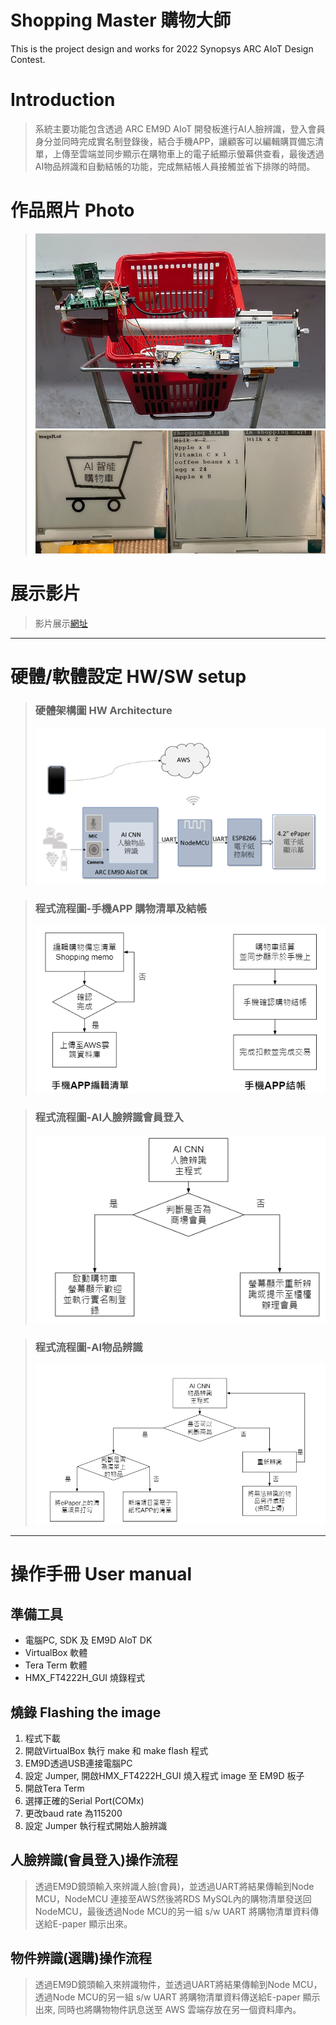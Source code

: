 # Shopping Master 購物大師
This is the project design and works for 2022 Synopsys ARC AIoT Design Contest.
#   Introduction
>  系統主要功能包含透過 ARC EM9D AIoT 開發板進行AI人臉辨識，登入會員身分並同時完成實名制登錄後，結合手機APP，讓顧客可以編輯購買備忘清單，上傳至雲端並同步顯示在購物車上的電子紙顯示螢幕供查看，最後透過AI物品辨識和自動結帳的功能，完成無結帳人員接觸並省下排隊的時間。
#  作品照片 Photo
>![智慧購物車](./photo/system.png)
>![電子紙螢幕](./photo/ePD.jpg)

# 展示影片
>影片展示[網址](https://youtu.be/HX0FB1RJktg)
_ _ _
# 硬體/軟體設定 HW/SW setup
> ### 硬體架構圖 HW Architecture
>![硬體架構圖](./images/HW.png)

>### 程式流程圖-手機APP 購物清單及結帳
>![硬體架構圖](./images/SW1.png)

>### 程式流程圖-AI人臉辨識會員登入
>![硬體架構圖](./images/SW2.png)

>### 程式流程圖-AI物品辨識
>![硬體架構圖](./images/SW3.png)
___
# 操作手冊 User manual

## 準備工具
* 電腦PC, SDK 及 EM9D AIoT DK 
* VirtualBox 軟體
* Tera Term 軟體
* HMX_FT4222H_GUI 燒錄程式

## 燒錄 Flashing the image
1. 程式下載
2. 開啟VirtualBox 執行 make 和 make flash 程式
3. EM9D透過USB連接電腦PC
4. 設定 Jumper, 開啟HMX_FT4222H_GUI 燒入程式 image 至 EM9D 板子
5. 開啟Tera Term
6. 選擇正確的Serial Port(COMx)
7. 更改baud rate 為115200
8. 設定 Jumper 執行程式開始人臉辨識

## 人臉辨識(會員登入)操作流程
>  透過EM9D鏡頭輸入來辨識人臉(會員)，並透過UART將結果傳輸到Node MCU，NodeMCU 連接至AWS然後將RDS MySQL內的購物清單發送回NodeMCU，最後透過Node MCU的另一組 s/w UART 將購物清單資料傳送給E-paper 顯示出來。
>
## 物件辨識(選購)操作流程
>  透過EM9D鏡頭輸入來辨識物件，並透過UART將結果傳輸到Node MCU，透過Node MCU的另一組 s/w UART 將購物清單資料傳送給E-paper 顯示出來, 同時也將購物物件訊息送至 AWS 雲端存放在另一個資料庫內。

